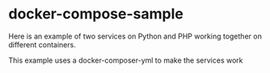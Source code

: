 # docker-compose-sample

Here is an example of two services on Python and PHP working together on different containers.

This example uses a docker-composer-yml to make the services work
